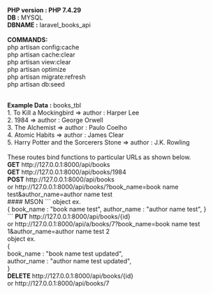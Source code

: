 <b>PHP version : PHP 7.4.29</b>
<br>
<b>DB :</b> MYSQL
<br>
<b>DBNAME :</b> laravel_books_api
<br>
<br>
<b>COMMANDS:</b><br>
php artisan config:cache<br>
php artisan cache:clear<br>
php artisan view:clear<br>
php artisan optimize<br>
php artisan migrate:refresh<br>
php artisan db:seed<br>

<br>
<b>Example Data :</b> books_tbl<br>
1. To Kill a Mockingbird                    => author : Harper Lee<br>
2. 1984                                     => author : George Orwell<br>
3. The Alchemist                            => author : Paulo Coelho<br>
4. Atomic Habits                            => author : James Clear<br>
5. Harry Potter and the Sorcerers Stone     => author : J.K. Rowling<br>

<br>
These routes bind functions to particular URLs as shown below.<br>
<b>GET</b>     http://127.0.0.1:8000/api/books<br>
<b>GET</b>     http://127.0.0.1:8000/api/books/1984<br>
<b>POST</b>    http://127.0.0.1:8000/api/books<br>
        or http://127.0.0.1:8000/api/books/?book_name=book name test&author_name=author name test<br>
#### MSON
```
        object ex.<br>
            {
                book_name : "book name test",
                author_name : "author name test",
            }<br>
```
<b>PUT</b>     http://127.0.0.1:8000/api/books/{id}<br>
        or http://127.0.0.1:8000/api/a/books/7?book_name=book name test 1&author_name=author name test 2<br>
        object ex.<br>
        {<br>
            book_name : "book name test updated",<br>
            author_name : "author name test updated",<br>
        }<br>
<b>DELETE</b>  http://127.0.0.1:8000/api/books/{id}<br>
        or http://127.0.0.1:8000/api/books/7<br>

